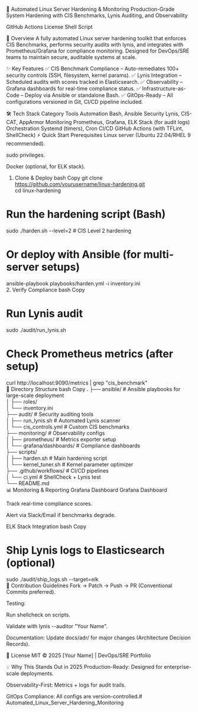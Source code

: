 
🚀 Automated Linux Server Hardening & Monitoring
Production-Grade System Hardening with CIS Benchmarks, Lynis Auditing, and Observability

GitHub Actions
License
Shell Script

📌 Overview
A fully automated Linux server hardening toolkit that enforces CIS Benchmarks, performs security audits with lynis, and integrates with Prometheus/Grafana for compliance monitoring. Designed for DevOps/SRE teams to maintain secure, auditable systems at scale.

✨ Key Features
✅ CIS Benchmark Compliance – Auto-remediates 100+ security controls (SSH, filesystem, kernel params).
✅ Lynis Integration – Scheduled audits with scores tracked in Elasticsearch.
✅ Observability – Grafana dashboards for real-time compliance status.
✅ Infrastructure-as-Code – Deploy via Ansible or standalone Bash.
✅ GitOps-Ready – All configurations versioned in Git, CI/CD pipeline included.

🛠️ Tech Stack
Category	Tools
Automation	Bash, Ansible
Security	Lynis, CIS-CAT, AppArmor
Monitoring	Prometheus, Grafana, ELK Stack (for audit logs)
Orchestration	Systemd (timers), Cron
CI/CD	GitHub Actions (with TFLint, ShellCheck)
⚡ Quick Start
Prerequisites
Linux server (Ubuntu 22.04/RHEL 9 recommended).

sudo privileges.

Docker (optional, for ELK stack).

1. Clone & Deploy
bash
Copy
git clone https://github.com/yourusername/linux-hardening.git  
cd linux-hardening  

# Run the hardening script (Bash)  
sudo ./harden.sh --level=2  # CIS Level 2 hardening  

# Or deploy with Ansible (for multi-server setups)  
ansible-playbook playbooks/harden.yml -i inventory.ini  
2. Verify Compliance
bash
Copy
# Run Lynis audit  
sudo ./audit/run_lynis.sh  

# Check Prometheus metrics (after setup)  
curl http://localhost:9090/metrics | grep "cis_benchmark"  
📂 Directory Structure
bash
Copy
.
├── ansible/                   # Ansible playbooks for large-scale deployment  
│   ├── roles/  
│   └── inventory.ini  
├── audit/                     # Security auditing tools  
│   ├── run_lynis.sh           # Automated Lynis scanner  
│   └── cis_controls.yml       # Custom CIS benchmarks  
├── monitoring/                # Observability configs  
│   ├── prometheus/            # Metrics exporter setup  
│   └── grafana/dashboards/    # Compliance dashboards  
├── scripts/  
│   ├── harden.sh              # Main hardening script  
│   └── kernel_tuner.sh        # Kernel parameter optimizer  
├── .github/workflows/         # CI/CD pipelines  
│   └── ci.yml                 # ShellCheck + Lynis test  
└── README.md  
📊 Monitoring & Reporting
Grafana Dashboard
Grafana Dashboard

Track real-time compliance scores.

Alert via Slack/Email if benchmarks degrade.

ELK Stack Integration
bash
Copy
# Ship Lynis logs to Elasticsearch (optional)  
sudo ./audit/ship_logs.sh --target=elk  
🤝 Contribution Guidelines
Fork → Patch → Push → PR (Conventional Commits preferred).

Testing:

Run shellcheck on scripts.

Validate with lynis --auditor "Your Name".

Documentation: Update docs/adr/ for major changes (Architecture Decision Records).

📜 License
MIT © 2025 [Your Name] | DevOps/SRE Portfolio

💡 Why This Stands Out in 2025
Production-Ready: Designed for enterprise-scale deployments.

Observability-First: Metrics + logs for audit trails.

GitOps Compliance: All configs are version-controlled.# Automated_Linux_Server_Hardening_Monitoring
